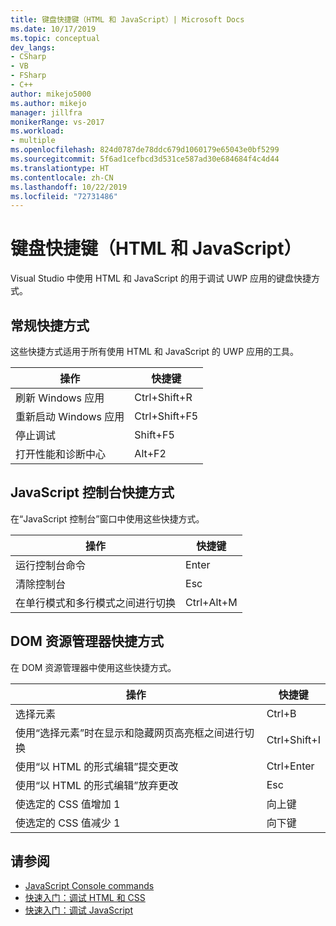 ```yaml
---
title: 键盘快捷键（HTML 和 JavaScript）| Microsoft Docs
ms.date: 10/17/2019
ms.topic: conceptual
dev_langs:
- CSharp
- VB
- FSharp
- C++
author: mikejo5000
ms.author: mikejo
manager: jillfra
monikerRange: vs-2017
ms.workload:
- multiple
ms.openlocfilehash: 824d0787de78ddc679d1060179e65043e0bf5299
ms.sourcegitcommit: 5f6ad1cefbcd3d531ce587ad30e684684f4c4d44
ms.translationtype: HT
ms.contentlocale: zh-CN
ms.lasthandoff: 10/22/2019
ms.locfileid: "72731486"
---
```

# <a name="keyboard-shortcuts-html-and-javascript"></a>键盘快捷键（HTML 和 JavaScript）

Visual Studio 中使用 HTML 和 JavaScript 的用于调试 UWP 应用的键盘快捷方式。

## <a name="general-shortcuts"></a>常规快捷方式

 这些快捷方式适用于所有使用 HTML 和 JavaScript 的 UWP 应用的工具。

|操作|快捷键|
|------------|--------------|
|刷新 Windows 应用|Ctrl+Shift+R|
|重新启动 Windows 应用|Ctrl+Shift+F5|
|停止调试|Shift+F5|
|打开性能和诊断中心|Alt+F2|

## <a name="javascript-console-shortcuts"></a>JavaScript 控制台快捷方式

 在“JavaScript 控制台”窗口中使用这些快捷方式。

|操作|快捷键|
|------------|--------------|
|运行控制台命令|Enter|
|清除控制台|Esc|
|在单行模式和多行模式之间进行切换|Ctrl+Alt+M|

## <a name="dom-explorer-shortcuts"></a>DOM 资源管理器快捷方式

 在 DOM 资源管理器中使用这些快捷方式。

|操作|快捷键|
|------------|--------------|
|选择元素|Ctrl+B|
|使用“选择元素”时在显示和隐藏网页高亮框之间进行切换|Ctrl+Shift+I|
|使用“以 HTML 的形式编辑”提交更改|Ctrl+Enter|
|使用“以 HTML 的形式编辑”放弃更改|Esc|
|使选定的 CSS 值增加 1|向上键|
|使选定的 CSS 值减少 1|向下键|

## <a name="see-also"></a>请参阅
- [JavaScript Console commands](../debugger/javascript-console-commands.md?view=vs-2017)
- [快速入门：调试 HTML 和 CSS](../debugger/quickstart-debug-html-and-css.md?view=vs-2017)
- [快速入门：调试 JavaScript](../debugger/quickstart-debug-javascript-using-the-console.md?view=vs-2017)